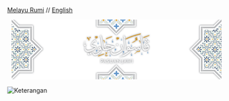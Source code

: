 [Melayu Rumi](README.md) // [English](README_en.md)

<p style="text-align: center; margin: 10px;">
    <img src="gambar/kulit-lutsinar.png" width="auto" alt="Pasuan Jawi"></img>
</p>

![Keterangan](https://github.com/niskala5570/pasuanjawi/assets/34799053/27a711fb-cc84-471d-8e49-54cee22dd91c)
